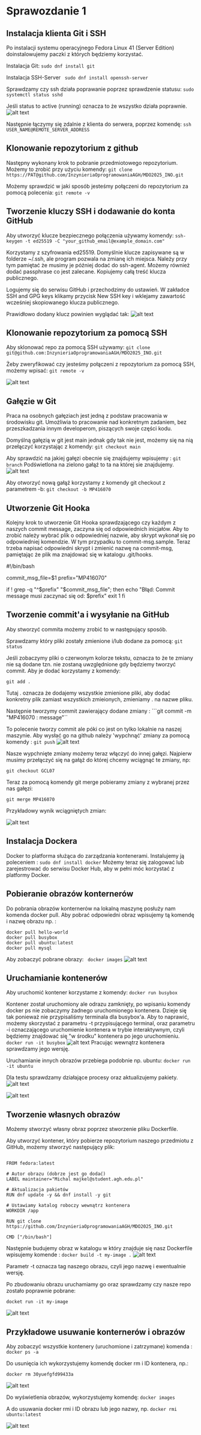 # Sprawozdanie 1

## Instalacja klienta Git i SSH
Po instalacji systemu operacyjnego Fedora Linux 41 (Server Edition) doinstalowujemy paczki z których będziemy korzystać.

Instalacja Git: 
``` sudo dnf install git ```

Instalacja SSH-Server
``` sudo dnf install openssh-server```

Sprawdzamy czy ssh działa poprawanie poprzez sprawdzenie statusu:
```sudo systemctl status sshd```

Jeśli status to active (running) oznacza to że wszystko działa poprawnie. 
![alt text](screeny/sshd_status.png)

Następnie łączymy się zdalnie z klienta do serwera, poprzez komendę:
```ssh USER_NAME@REMOTE_SERVER_ADDRESS```

## Klonowanie repozytorium z github
Następny wykonany krok to pobranie przedmiotowego repozytorium. Możemy to zrobić przy użyciu komendy:
```git clone https://PAT@github.com/InzynieriaOprogramowaniaAGH/MDO2025_INO.git```

Możemy sprawdzić w jaki sposób jesteśmy połączeni do repozytorium za pomocą polecenia:
```git remote -v ```

## Tworzenie kluczy SSH i dodawanie do konta GitHub
Aby utworzyć klucze bezpiecznego połączenia używamy komendy: 
```ssh-keygen -t ed25519 -C "your_github_email@example_domain.com"```

Korzystamy z szyfrowania ed25519. Domyślnie klucze zapisywane są w folderze ~/.ssh, ale program pozwala na zmianę ich miejsca. Należy przy tym pamiętać że musimy je później dodać do ssh-agent. Możemy również dodać passphrase co jest zalecane. Kopiujemy całą treść klucza publicznego.

Logujemy się do serwisu GitHub i przechodzimy do ustawień. W zakładce SSH and GPG keys klikamy przycisk New SSH key i wklejamy zawartość wcześniej skopiowanego klucza publicznego.

Prawidłowo dodany klucz powinien wyglądać tak:
![alt text](screeny/ssh_key.png)

## Klonowanie repozytorium za pomocą SSH

Aby sklonować repo za pomocą SSH używamy:
```git clone git@github.com:InzynieriaOprogramowaniaAGH/MDO2025_INO.git```

Żeby zweryfikować czy jesteśmy połączeni z repozytorium za pomocą SSH, możemy wpisać:
```git remote -v```

![alt text](screeny/git_remote.png)

## Gałęzie w Git

Praca na osobnych gałęziach jest jedną z podstaw pracowania w środowisku git. Umożliwia to pracowanie nad konkretnym zadaniem, bez przeszkadzania innym developerom, piszących swoje części kodu.

Domyślną gałęzią w git jest main  jednak gdy tak nie jest, możemy się na nią przełączyć korzystając z komendy:
```git checkout main```

Aby sprawdzić na jakiej gałęzi obecnie się znajdujemy wpisujemy : 
```git branch```
Podświetlona na zielono gałąź to ta na której sie znajdujemy.
![alt text](screeny/git_branch.png)

Aby otworzyć nową gałąź korzystamy z komendy git checkout z parametrem -b:
```git checkout -b MP416070```

## Utworzenie Git Hooka

Kolejny krok to utworzenie Git Hooka sprawdzającego czy każdym z naszych commit message, zaczyna się od odpowiednich inicjałów. Aby to zrobić należy wybrać plik o odpowiedniej nazwie, aby skrypt wykonał się po odpowiedniej komendzie. W tym przypadku to commit-msg.sample. Teraz trzeba napisać odpowiedni skrypt i zmienić nazwę na commit-msg, pamiętając że plik ma znajdować się w katalogu .git/hooks.

#!/bin/bash

commit_msg_file=$1
prefix="MP416070"

if ! grep -q "^$prefix" "$commit_msg_file"; then
    echo "Błąd: Commit message musi zaczynać się od: $prefix"
    exit 1
fi

## Tworzenie commit'a i wysyłanie na GitHub

Aby stworzyć commita możemy zrobić to w następujący sposób.

Sprawdzamy który pliki zostały zmienione i/lub dodane za pomocą:
``` git status ```

Jeśli zobaczymy pliki o czerwonym kolorze tekstu, oznacza to że te zmiany nie są dodane tzn. nie zostaną uwzględnione gdy będziemy tworzyć commit. Aby je dodać korzystamy z komendy:

```git add .```

Tutaj . oznacza że dodajemy wszystkie zmienione pliki, aby dodać konkretny plik zamiast wszystkich zmieionych, zmieniamy . na nazwe pliku. 

Następnie tworzymy commit zawierający dodane zmiany : 
```git commit -m "MP416070 :  message"``

To polecenie tworzy commit ale póki co jest on tylko lokalnie na naszej maszynie. Aby wysłać go na github należy 'wypchnąć' zmiany za pomocą komendy : 
``` git push ```
![alt text](screeny/git_status.png)

Nasze wypchnięte zmiany możemy teraz włączyć do innej gałęzi. Najpierw musimy przełączyć się na gałąź do której chcemy wciągnąć te zmiany, np:

```git checkout GCL07 ```

Teraz za pomocą komendy git merge pobieramy zmiany z wybranej przez nas gałęzi:

```git merge MP416070```

Przykładowy wynik wciągniętych zmian:

![alt text](screeny/git_merge.png)

## Instalacja Dockera 

Docker to platforma służąca do zarządzania kontenerami. Instalujemy ją poleceniem :
``` sudo dnf install docker ```
Możemy teraz się zalogować lub zarejestrować do serwisu Docker Hub, aby w pełni móc korzystać z platformy Docker.


## Pobieranie obrazów konternerów 

Do pobrania obrazów konternerów na lokalną maszynę posłuży nam komenda docker pull. Aby pobrać odpowiedni obraz wpisujemy tą komendę i nazwę obrazu np. :
```
docker pull hello-world
docker pull busybox
docker pull ubuntu:latest
docker pull mysql
```

Aby zobaczyć pobrane obrazy:
``` docker images```
![alt text](screeny/docker_images.png)
## Uruchamianie kontenerów 

Aby uruchomić kontener korzystame z komendy:
``` docker run busybox ```

Kontener został uruchomiony ale odrazu zamknięty, po wpisaniu komendy docker ps nie zobaczymy żadnego uruchomionego kontenera. Dzieje się tak ponieważ nie przypisaliśmy terminala dla busybox'a. 
Aby to naprawić, możemy skorzystać z parametru -t przypisującego terminal, oraz parametru -i oznaczającego uruchomienie kontenera w trybie interaktywnym, czyli będziemy znajdować się "w środku" kontenera po jego uruchomieniu. 
```docker run -it busybox```
![alt text](screeny/busybox.png)
Pracując wewnątrz kontenera sprawdzamy jego wersję.

Uruchamianie innych obrazów przebiega podobnie np. ubuntu:
```docker run -it ubuntu```

Dla testu sprawdzamy działające procesy oraz aktualizujemy pakiety.
![alt text](screeny/docker_ubuntu.png)

![alt text](screeny/docker_ubu_ps.png)

## Tworzenie własnych obrazów

Możemy stworzyć własny obraz poprzez stworzenie pliku Dockerfile.

Aby utworzyć kontener, który pobierze repozytorium naszego przedmiotu z GitHub, możemy stworzyć następujący plik:

```

FROM fedora:latest

# Autor obrazu (dobrze jest go dodać)
LABEL maintainer="Michal majkel@student.agh.edu.pl"

# Aktualizacja pakietów 
RUN dnf update -y && dnf install -y git

# Ustawiamy katalog roboczy wewnątrz kontenera
WORKDIR /app

RUN git clone https://github.com/InzynieriaOprogramowaniaAGH/MDO2025_INO.git

CMD ["/bin/bash"]
```

Następnie budujemy obraz w katalogu w który znajduje się nasz Dockerfile wpisujemy komende :
```docker build -t my-image .```
![alt text](screeny/lab2_build.png)


Parametr -t oznacza tag naszego obrazu, czyli jego nazwę i ewentualnie wersję.

Po zbudowaniu obrazu uruchamiamy go oraz sprawdzamy czy nasze repo zostało poprawnie pobrane: 

```docket run -it my-image```

![alt text](screeny/lab2_run.png)

## Przykładowe usuwanie konternerów i obrazów

Aby zobaczyć wszystkie kontenery (uruchomione i zatrzymane) komenda :
```docker ps -a```

Do usunięcia ich wykorzystujemy komendę docker rm i ID kontenera, np.:

```docker rm 30yuefgfd99433a```


![alt text](screeny/lab2_kontenery.png)


Do wyświetlenia obrazów, wykorzystujemy komendę:
```docker images```

A do usuwania docker rmi i ID obrazu lub jego nazwy, np.
```docker rmi ubuntu:latest```


![alt text](screeny/lab2_obrazy.png)